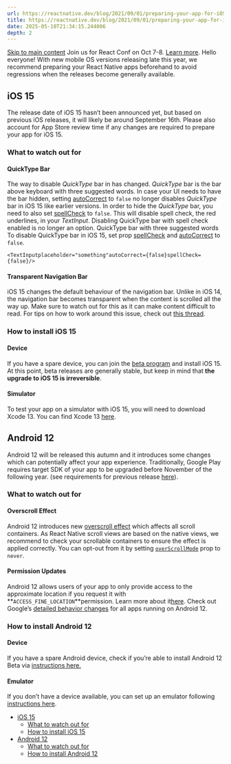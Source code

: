 ```yaml
---
url: https://reactnative.dev/blog/2021/09/01/preparing-your-app-for-iOS-15-and-android-12
title: https://reactnative.dev/blog/2021/09/01/preparing-your-app-for-iOS-15-and-android-12
date: 2025-05-10T21:34:15.244006
depth: 2
---
```


[Skip to main content](https://reactnative.dev/blog/2021/09/01/preparing-your-app-for-iOS-15-and-android-12#__docusaurus_skipToContent_fallback)
Join us for React Conf on Oct 7-8. [Learn more](https://conf.react.dev).
Hello everyone!
With new mobile OS versions releasing late this year, we recommend preparing your React Native apps beforehand to avoid regressions when the releases become generally available.
## iOS 15[​](https://reactnative.dev/blog/2021/09/01/preparing-your-app-for-iOS-15-and-android-12#ios-15 "Direct link to iOS 15")
The release date of iOS 15 hasn’t been announced yet, but based on previous iOS releases, it will likely be around September 16th. Please also account for App Store review time if any changes are required to prepare your app for iOS 15.
### What to watch out for[​](https://reactnative.dev/blog/2021/09/01/preparing-your-app-for-iOS-15-and-android-12#what-to-watch-out-for "Direct link to What to watch out for")
#### QuickType Bar[​](https://reactnative.dev/blog/2021/09/01/preparing-your-app-for-iOS-15-and-android-12#quicktype-bar "Direct link to QuickType Bar")
The way to disable _QuickType_ bar in has changed. _QuickType_ bar is the bar above keyboard with three suggested words. In case your UI needs to have the bar hidden, setting [autoCorrect](https://reactnative.dev/docs/textinput#autocorrect) to `false` no longer disables _QuickType_ bar in iOS 15 like earlier versions. In order to hide the _QuickType_ bar, you need to also set [spellCheck](https://reactnative.dev/docs/textinput#spellcheck-ios) to `false`. This will disable spell check, the red underlines, in your _TextInput_. Disabling QuickType bar with spell check enabled is no longer an option.
QuickType bar with three suggested words
To disable QuickType bar in iOS 15, set prop [spellCheck](https://reactnative.dev/docs/textinput#spellcheck-ios) and [autoCorrect](https://reactnative.dev/docs/textinput#autocorrect) to `false`.
```
<TextInputplaceholder="something"autoCorrect={false}spellCheck={false}/>
```

#### Transparent Navigation Bar[​](https://reactnative.dev/blog/2021/09/01/preparing-your-app-for-iOS-15-and-android-12#transparent-navigation-bar "Direct link to Transparent Navigation Bar")
iOS 15 changes the default behaviour of the navigation bar. Unlike in iOS 14, the navigation bar becomes transparent when the content is scrolled all the way up. Make sure to watch out for this as it can make content difficult to read. For tips on how to work around this issue, check out [this thread](https://developer.apple.com/forums/thread/682420).
### How to install iOS 15[​](https://reactnative.dev/blog/2021/09/01/preparing-your-app-for-iOS-15-and-android-12#how-to-install-ios-15 "Direct link to How to install iOS 15")
#### Device[​](https://reactnative.dev/blog/2021/09/01/preparing-your-app-for-iOS-15-and-android-12#device "Direct link to Device")
If you have a spare device, you can join the [beta program](https://beta.apple.com/sp/betaprogram/) and install iOS 15. At this point, beta releases are generally stable, but keep in mind that **the upgrade to iOS 15 is irreversible**.
#### Simulator[​](https://reactnative.dev/blog/2021/09/01/preparing-your-app-for-iOS-15-and-android-12#simulator "Direct link to Simulator")
To test your app on a simulator with iOS 15, you will need to download Xcode 13. You can find Xcode 13 [here](https://developer.apple.com/xcode/).
## Android 12[​](https://reactnative.dev/blog/2021/09/01/preparing-your-app-for-iOS-15-and-android-12#android-12 "Direct link to Android 12")
Android 12 will be released this autumn and it introduces some changes which can potentially affect your app experience. Traditionally, Google Play requires target SDK of your app to be upgraded before November of the following year. (see requirements for previous release [here](https://developer.android.com/distribute/best-practices/develop/target-sdk)).
### What to watch out for[​](https://reactnative.dev/blog/2021/09/01/preparing-your-app-for-iOS-15-and-android-12#what-to-watch-out-for-1 "Direct link to What to watch out for")
#### Overscroll Effect[​](https://reactnative.dev/blog/2021/09/01/preparing-your-app-for-iOS-15-and-android-12#overscroll-effect "Direct link to Overscroll Effect")
Android 12 introduces new [overscroll effect](https://developer.android.com/about/versions/12/overscroll) which affects all scroll containers. As React Native scroll views are based on the native views, we recommend to check your scrollable containers to ensure the effect is applied correctly. You can opt-out from it by setting [`overScrollMode`](https://reactnative.dev/docs/scrollview#overscrollmode-android) prop to `never`.
#### Permission Updates[​](https://reactnative.dev/blog/2021/09/01/preparing-your-app-for-iOS-15-and-android-12#permission-updates "Direct link to Permission Updates")
Android 12 allows users of your app to only provide access to the approximate location if you request it with **`ACCESS_FINE_LOCATION`**permission. Learn more about it[here](https://developer.android.com/about/versions/12/approximate-location).
Check out Google’s [detailed behavior changes](https://developer.android.com/about/versions/12/behavior-changes-all) for all apps running on Android 12.
### How to install Android 12[​](https://reactnative.dev/blog/2021/09/01/preparing-your-app-for-iOS-15-and-android-12#how-to-install-android-12 "Direct link to How to install Android 12")
#### Device[​](https://reactnative.dev/blog/2021/09/01/preparing-your-app-for-iOS-15-and-android-12#device-1 "Direct link to Device")
If you have a spare Android device, check if you’re able to install Android 12 Beta via [instructions here.](https://developer.android.com/about/versions/12/get)
#### Emulator[​](https://reactnative.dev/blog/2021/09/01/preparing-your-app-for-iOS-15-and-android-12#emulator "Direct link to Emulator")
If you don’t have a device available, you can set up an emulator following [instructions here](https://developer.android.com/about/versions/12/get#on_emulator).
  * [iOS 15](https://reactnative.dev/blog/2021/09/01/preparing-your-app-for-iOS-15-and-android-12#ios-15)
    * [What to watch out for](https://reactnative.dev/blog/2021/09/01/preparing-your-app-for-iOS-15-and-android-12#what-to-watch-out-for)
    * [How to install iOS 15](https://reactnative.dev/blog/2021/09/01/preparing-your-app-for-iOS-15-and-android-12#how-to-install-ios-15)
  * [Android 12](https://reactnative.dev/blog/2021/09/01/preparing-your-app-for-iOS-15-and-android-12#android-12)
    * [What to watch out for](https://reactnative.dev/blog/2021/09/01/preparing-your-app-for-iOS-15-and-android-12#what-to-watch-out-for-1)
    * [How to install Android 12](https://reactnative.dev/blog/2021/09/01/preparing-your-app-for-iOS-15-and-android-12#how-to-install-android-12)



